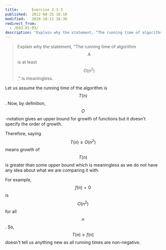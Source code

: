 ```yaml
---
title:      Exercise 3.1-3
published:  2012-08-25 18:10
modified:   2020-10-11 18:30
redirect_from:
  - /E03.01-03/
description: "Explain why the statement, “The running time of algorithm A is at least O(n^2),” is meaningless."
---
```


> Explain why the statement, "The running time of algorithm $$A$$ is at least $$O(n^2)$$," is meaningless.

Let us assume the running time of the algorithm is $$T(n)$$. Now, by definition, $$O$$-notation gives an upper bound for growth of functions but it doesn't specify the order of growth.

Therefore, saying $$T(n) \ge O(n^2)$$ means growth of $$T(n)$$ is greater than some upper bound which is meaningless as we do not have any idea about what we are comparing it with.

For example, $$f(n) = 0$$ is $$O(n^2)$$ for all $$n$$. So, $$T(n) \ge f(n)$$ doesn't tell us anything new as all running times are non-negative.
